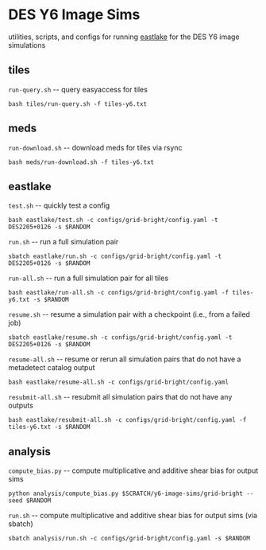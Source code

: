 # DES Y6 Image Sims

utilities, scripts, and configs for running [eastlake](https://github.com/des-science/eastlake) for the DES Y6 image simulations

## tiles

`run-query.sh` -- query easyaccess for tiles
```
bash tiles/run-query.sh -f tiles-y6.txt
```

## meds

`run-download.sh` -- download meds for tiles via rsync
```
bash meds/run-download.sh -f tiles-y6.txt
```

## eastlake

`test.sh` -- quickly test a config
```
bash eastlake/test.sh -c configs/grid-bright/config.yaml -t DES2205+0126 -s $RANDOM
```

`run.sh` -- run a full simulation pair
```
sbatch eastlake/run.sh -c configs/grid-bright/config.yaml -t DES2205+0126 -s $RANDOM
```

`run-all.sh` -- run a full simulation pair for all tiles
```
bash eastlake/run-all.sh -c configs/grid-bright/config.yaml -f tiles-y6.txt -s $RANDOM
```

`resume.sh` -- resume a simulation pair with a checkpoint (i.e., from a failed job)
```
sbatch eastlake/resume.sh -c configs/grid-bright/config.yaml -t DES2205+0126 -s $RANDOM
```

`resume-all.sh` -- resume or rerun all simulation pairs that do not have a metadetect catalog output
```
bash eastlake/resume-all.sh -c configs/grid-bright/config.yaml
```

`resubmit-all.sh` -- resubmit all simulation pairs that do not have any outputs
```
bash eastlake/resubmit-all.sh -c configs/grid-bright/config.yaml -f tiles-y6.txt -s $RANDOM
```

## analysis

`compute_bias.py` -- compute multiplicative and additive shear bias for output sims
```
python analysis/compute_bias.py $SCRATCH/y6-image-sims/grid-bright --seed $RANDOM
```

`run.sh` -- compute multiplicative and additive shear bias for output sims (via sbatch)
```
sbatch analysis/run.sh -c configs/grid-bright/config.yaml -s $RANDOM
```
